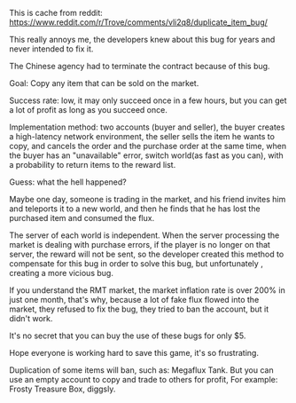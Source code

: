 This is cache from reddit: https://www.reddit.com/r/Trove/comments/vli2q8/duplicate_item_bug/

This really annoys me, the developers knew about this bug for years and never intended to fix it.

The Chinese agency had to terminate the contract because of this bug.



Goal: Copy any item that can be sold on the market.

Success rate: low, it may only succeed once in a few hours, but you can get a lot of profit as long as you succeed once.

Implementation method: two accounts (buyer and seller), the buyer creates a high-latency network environment, the seller sells the item he wants to copy, and cancels the order and the purchase order at the same time, when the buyer has an "unavailable" error, switch world(as fast as you can), with a probability to return items to the reward list.



Guess: what the hell happened?

Maybe one day, someone is trading in the market, and his friend invites him and teleports it to a new world, and then he finds that he has lost the purchased item and consumed the flux.

The server of each world is independent. When the server processing the market is dealing with purchase errors, if the player is no longer on that server, the reward will not be sent, so the developer created this method to compensate for this bug in order to solve this bug, but unfortunately , creating a more vicious bug.



If you understand the RMT market, the market inflation rate is over 200% in just one month, that's why, because a lot of fake flux flowed into the market, they refused to fix the bug, they tried to ban the account, but it didn't work.



It's no secret that you can buy the use of these bugs for only $5.

Hope everyone is working hard to save this game, it's so frustrating.

Duplication of some items will ban, such as: Megaflux Tank.
But you can use an empty account to copy and trade to others for profit,
For example: Frosty Treasure Box, diggsly.
